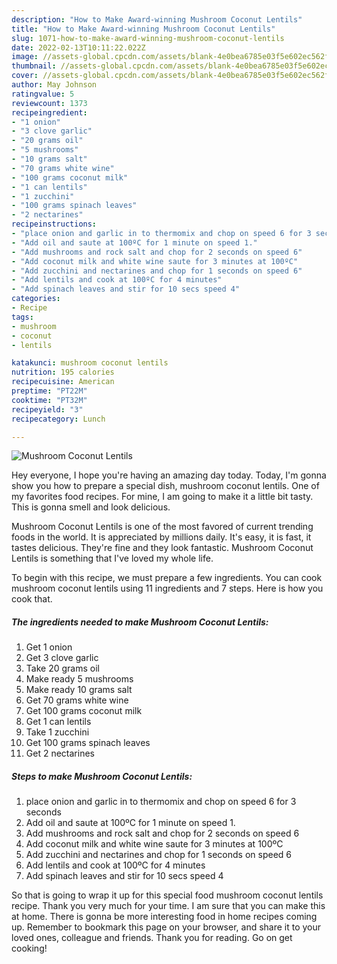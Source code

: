 ```yaml
---
description: "How to Make Award-winning Mushroom Coconut Lentils"
title: "How to Make Award-winning Mushroom Coconut Lentils"
slug: 1071-how-to-make-award-winning-mushroom-coconut-lentils
date: 2022-02-13T10:11:22.022Z
image: //assets-global.cpcdn.com/assets/blank-4e0bea6785e03f5e602ec562f230caae08da540cada707380b4fe1bbebba43da.png
thumbnail: //assets-global.cpcdn.com/assets/blank-4e0bea6785e03f5e602ec562f230caae08da540cada707380b4fe1bbebba43da.png
cover: //assets-global.cpcdn.com/assets/blank-4e0bea6785e03f5e602ec562f230caae08da540cada707380b4fe1bbebba43da.png
author: May Johnson
ratingvalue: 5
reviewcount: 1373
recipeingredient:
- "1 onion"
- "3 clove garlic"
- "20 grams oil"
- "5 mushrooms"
- "10 grams salt"
- "70 grams white wine"
- "100 grams coconut milk"
- "1 can lentils"
- "1 zucchini"
- "100 grams spinach leaves"
- "2 nectarines"
recipeinstructions:
- "place onion and garlic in to thermomix and chop on speed 6 for 3 seconds"
- "Add oil and saute at 100ºC for 1 minute on speed 1."
- "Add mushrooms and rock salt and chop for 2 seconds on speed 6"
- "Add coconut milk and white wine saute for 3 minutes at 100ºC"
- "Add zucchini and nectarines and chop for 1 seconds on speed 6"
- "Add lentils and cook at 100ºC for 4 minutes"
- "Add spinach leaves and stir for 10 secs speed 4"
categories:
- Recipe
tags:
- mushroom
- coconut
- lentils

katakunci: mushroom coconut lentils 
nutrition: 195 calories
recipecuisine: American
preptime: "PT22M"
cooktime: "PT32M"
recipeyield: "3"
recipecategory: Lunch

---
```



![Mushroom Coconut Lentils](//assets-global.cpcdn.com/assets/blank-4e0bea6785e03f5e602ec562f230caae08da540cada707380b4fe1bbebba43da.png)

Hey everyone, I hope you're having an amazing day today. Today, I'm gonna show you how to prepare a special dish, mushroom coconut lentils. One of my favorites food recipes. For mine, I am going to make it a little bit tasty. This is gonna smell and look delicious.



Mushroom Coconut Lentils is one of the most favored of current trending foods in the world. It is appreciated by millions daily. It's easy, it is fast, it tastes delicious. They're fine and they look fantastic. Mushroom Coconut Lentils is something that I've loved my whole life.


To begin with this recipe, we must prepare a few ingredients. You can cook mushroom coconut lentils using 11 ingredients and 7 steps. Here is how you cook that.

<!--inarticleads1-->

##### The ingredients needed to make Mushroom Coconut Lentils:

1. Get 1 onion
1. Get 3 clove garlic
1. Take 20 grams oil
1. Make ready 5 mushrooms
1. Make ready 10 grams salt
1. Get 70 grams white wine
1. Get 100 grams coconut milk
1. Get 1 can lentils
1. Take 1 zucchini
1. Get 100 grams spinach leaves
1. Get 2 nectarines




<!--inarticleads2-->

##### Steps to make Mushroom Coconut Lentils:

1. place onion and garlic in to thermomix and chop on speed 6 for 3 seconds
1. Add oil and saute at 100ºC for 1 minute on speed 1.
1. Add mushrooms and rock salt and chop for 2 seconds on speed 6
1. Add coconut milk and white wine saute for 3 minutes at 100ºC
1. Add zucchini and nectarines and chop for 1 seconds on speed 6
1. Add lentils and cook at 100ºC for 4 minutes
1. Add spinach leaves and stir for 10 secs speed 4




So that is going to wrap it up for this special food mushroom coconut lentils recipe. Thank you very much for your time. I am sure that you can make this at home. There is gonna be more interesting food in home recipes coming up. Remember to bookmark this page on your browser, and share it to your loved ones, colleague and friends. Thank you for reading. Go on get cooking!
